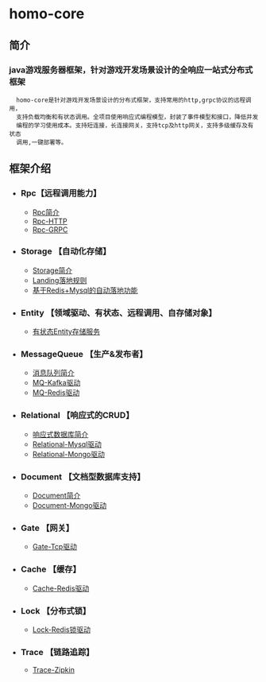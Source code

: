 # homo-core
## 简介

### java游戏服务器框架，针对游戏开发场景设计的全响应一站式分布式框架
```text
  homo-core是针对游戏开发场景设计的分布式框架，支持常用的http,grpc协议的远程调用，
  支持负载均衡和有状态调用。全项目使用响应式编程模型，封装了事件模型和接口，降低并发
  编程的学习使用成本。支持短连接，长连接网关，支持tcp及http网关，支持多级缓存及有状态
  调用,一键部署等。
```
## 框架介绍
- ### Rpc【远程调用能力】
  - [Rpc简介](docs/Rpc/Rpc概要介绍.md)
  - [Rpc-HTTP](docs/Rpc/基于Http的Rpc调用.md)
  - [Rpc-GRPC](docs/Rpc/基于Grpc的Rpc调用.md)
- ### Storage 【自动化存储】
  - [Storage简介](docs/Storage/Storage概要介绍.md)
  - [Landing落地规则](docs/Storage/Landing规则文档)
  - [基于Redis+Mysql的自动落地功能](docs/Storage/Redis_Mysql_Storage.md)
- ### Entity 【领域驱动、有状态、远程调用、自存储对象】
  - [有状态Entity存储服务](docs/Entity/有状态Entity服务.md)
- ### MessageQueue 【生产&发布者】
  - [消息队列简介](docs/消息队列/基于Kafka的消息队列.md)
  - [MQ-Kafka驱动](docs/消息队列/基于Kafka的消息队列.md)
  - [MQ-Redis驱动](docs/待定.md)
- ### Relational 【响应式的CRUD】
  - [响应式数据库简介](docs/响应式数据库/响应式数据库概要介绍.md)
  - [Relational-Mysql驱动](docs/响应式数据库/Mysql响应式数据库驱动.md)
  - [Relational-Mongo驱动](docs/待定.md)
- ### Document 【文档型数据库支持】
  - [Document简介](docs/Document/Document概要介绍.md)
  - [Document-Mongo驱动](docs/Document/Mongo驱动.md) 
- ### Gate  【网关】
  - [Gate-Tcp驱动](docs/交互网关/网关设计使用文档.md)  
- ### Cache 【缓存】
  - [Cache-Redis驱动](docs/缓存/缓存驱动设计使用文档.md) 
- ### Lock 【分布式锁】
  - [Lock-Redis锁驱动](docs/分布式锁/分布式锁设计使用文档.md) 
- ### Trace 【链路追踪】
  - [Trace-Zipkin](docs/链路追踪/zipkin使用文档.md) 